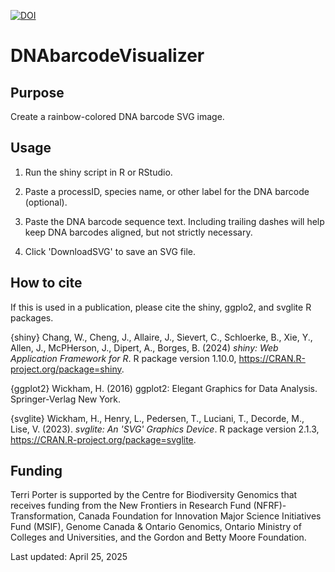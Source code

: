 [![DOI](https://zenodo.org/badge/DOI/10.5281/zenodo.15284442.svg)](https://doi.org/10.5281/zenodo.15284442)

# DNAbarcodeVisualizer

## Purpose

Create a rainbow-colored DNA barcode SVG image.

## Usage

1. Run the shiny script in R or RStudio.  

2. Paste a processID, species name, or other label for the DNA barcode (optional).  

3. Paste the DNA barcode sequence text.  Including trailing dashes will help keep DNA barcodes aligned, but not strictly necessary.  

4. Click 'DownloadSVG' to save an SVG file.

## How to cite

If this is used in a publication, please cite the shiny, ggplo2, and svglite R packages. 

{shiny}
Chang, W., Cheng, J., Allaire, J., Sievert, C., Schloerke, B., Xie, Y., Allen, J., McPHerson, J., Dipert, A., Borges, B. (2024) _shiny: Web Application Framework for R_. R package version 1.10.0, <https://CRAN.R-project.org/package=shiny>.

{ggplot2}
Wickham, H. (2016) ggplot2: Elegant Graphics for Data Analysis.  Springer-Verlag New York.

{svglite}
Wickham, H., Henry, L., Pedersen, T., Luciani, T., Decorde, M., Lise, V. (2023). _svglite: An 'SVG' Graphics Device_. R package version 2.1.3, <https://CRAN.R-project.org/package=svglite>.

## Funding

Terri Porter is supported by the Centre for Biodiversity Genomics that receives funding from the New Frontiers in Research Fund (NFRF)-Transformation, Canada Foundation for Innovation Major Science Initiatives Fund (MSIF), Genome Canada & Ontario Genomics, Ontario Ministry of Colleges and Universities, and the Gordon and Betty Moore Foundation.

Last updated: April 25, 2025

